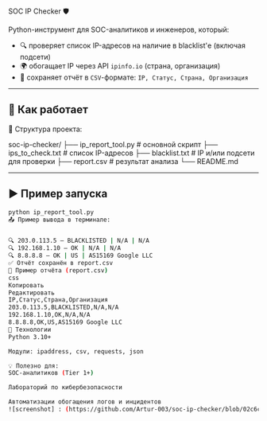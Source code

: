 SOC IP Checker 🛡

Python-инструмент для SOC-аналитиков и инженеров, который:

- 🔍 проверяет список IP-адресов на наличие в blacklist'е (включая подсети)
- 🌍 обогащает IP через API `ipinfo.io` (страна, организация)
- 📄 сохраняет отчёт в `CSV`-формате: `IP, Статус, Страна, Организация`

---

## 🔧 Как работает

📁 Структура проекта:

soc-ip-checker/
├── ip_report_tool.py # основной скрипт
├── ips_to_check.txt # список IP-адресов
├── blacklist.txt # IP и/или подсети для проверки
├── report.csv # результат анализа
└── README.md



---

## ▶️ Пример запуска

```bash
python ip_report_tool.py
📤 Пример вывода в терминале:


🔍 203.0.113.5 — BLACKLISTED | N/A | N/A
🔍 192.168.1.10 — OK | N/A | N/A
🔍 8.8.8.8 — OK | US | AS15169 Google LLC
✅ Отчёт сохранён в report.csv
📄 Пример отчёта (report.csv)
css
Копировать
Редактировать
IP,Статус,Страна,Организация
203.0.113.5,BLACKLISTED,N/A,N/A
192.168.1.10,OK,N/A,N/A
8.8.8.8,OK,US,AS15169 Google LLC
🧱 Технологии
Python 3.10+

Модули: ipaddress, csv, requests, json

💡 Полезно для:
SOC-аналитиков (Tier 1+)

Лабораторий по кибербезопасности

Автоматизации обогащения логов и инцидентов
![screenshot] : (https://github.com/Artur-003/soc-ip-checker/blob/02c6c6d9b5e1655727d3dd193dbe5609243fa46d/screenshot.png)
